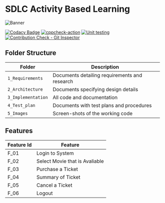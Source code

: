 # SDLC Activity Based Learning

![Banner](https://github.com/DineshVC/Movie-Ticket-Booking-System/blob/main/1_Requirements/Banner.png)

<!--
Visit [Pages for Report -optional](using github.io option)


Build | Code Quality | Unity | [Git Inspector](using github.io option)
------|----------|-------|--------------
 To be added | To be added | To be added | To be added

-->

[![Codacy Badge](https://app.codacy.com/project/badge/Grade/5ecd85a2c4234d69affd5a4d5d96af52)](https://www.codacy.com/gh/DineshVC/Movie-Ticket-Booking-System/dashboard?utm_source=github.com&amp;utm_medium=referral&amp;utm_content=DineshVC/Movie-Ticket-Booking-System&amp;utm_campaign=Badge_Grade)
[![cppcheck-action](https://github.com/DineshVC/Movie-Ticket-Booking-System/actions/workflows/cppcheck.yml/badge.svg)](https://github.com/DineshVC/Movie-Ticket-Booking-System/actions/workflows/cppcheck.yml)
[![Unit testing](https://github.com/DineshVC/Movie-Ticket-Booking-System/actions/workflows/unit-test.yml/badge.svg)](https://github.com/DineshVC/Movie-Ticket-Booking-System/actions/workflows/unit-test.yml)
[![Contribution Check - Git Inspector](https://github.com/DineshVC/Movie-Ticket-Booking-System/actions/workflows/gitinspector.yml/badge.svg)](https://github.com/DineshVC/Movie-Ticket-Booking-System/actions/workflows/gitinspector.yml)

## Folder Structure
Folder             | Description
-------------------| -----------------------------------------
`1_Requirements`   | Documents detailing requirements and research
`2_Architecture`   | Documents specifying design details
`3_Implementation` | All code and documentation
`4_Test_plan`      | Documents with test plans and procedures
`5_Images`         | Screen-shots of the working code
##  Features
| Feature Id | Feature |
| -----------|---------|
|F_01| Login to System | |
|F_02|Select Movie that is Avaliable |
|F_03| Purchase a Ticket |
|F_04| Summary of Ticket |
|F_05| Cancel a Ticket |
|F_06| Logout |

<!--

## Contributors List and Summary

PS Number. |  Name   |    Features    | Issuess Raised |Issues Resolved|No Test Cases|Test Case Pass
-------|---------|----------------|----------------|---------------|-------------|--------------
`99006110` | Goutami D Honagannavar  | Feature A, B etc    | X No     | X No   |X No   |X No     
   -->
<!--
## Challenges Faced and How Was It Overcome

1. ABC
2. BCD
3. ...
4. ...
